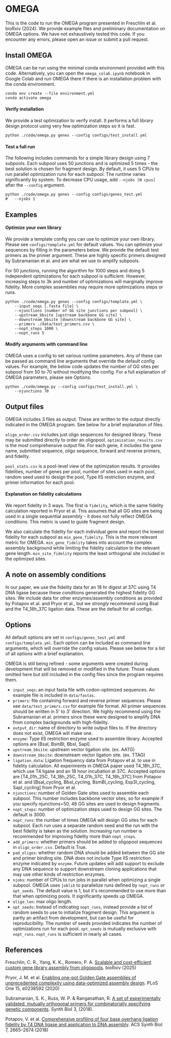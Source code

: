 # OMEGA

This is the code to run the OMEGA program presented in Freschlin et al. bioRxiv (2024). We provide example files and preliminary documentation on OMEGA options. We have not exhaustively tested this code. If you encounter any errors, please open an issue or submit a pull request.

## Install OMEGA
OMEGA can be run using the minimal conda environment provided with this code. Alternatively, you can open the `omega_colab.ipynb` notebook in Google Colab and run OMEGA there if there is an installation problem with the conda environment.

```
conda env create --file environment.yml
conda activate omega
```

#### Verify installation
We provide a test optimization to verify install. It performs a full library design protocol using very few optimization steps so it is fast.
```
python ./code/omega.py genes --config configs/test_install.yml
```

#### Test a full run
The following includes commands for a simple library design using 7 subpools. Each subpool uses 50 junctions and is optimized 5 times - the best solution is chosen for fragment design. By default, it uses 5 CPUs to run parallel optimization runs for each subpool. The runtime varies significantly by system. To decrease CPU usage, add `--njobs [N cpus]` after the `--config` argument. 
```
python ./code/omega.py genes --config configs/genes_test.yml
#   --njobs 1
```

## Examples

#### Optimize your own library

We provide a template config you can use to optimize your own library. Please see `configs/template.yml` for default values. You can optimize your sequences by filling in the parameters below. We provide the default test primers as the primer argument. These are highly specific primers designed by Subramanian et al. and are what we use to amplify subpools.

For 50 junctions, running the algorithm for 1000 steps and doing 5 independent optimizations for each subpool is sufficient. However, increasing steps to 3k and number of optimizations will marginally improve fidelity. More complex assemblies may require more optimizations steps or runs.

```
python ./code/omega.py genes --config configs/template.yml \
    --input_seqs [.fasta file] \
    --njunctions [number of GG site junctions per subpool] \
    --upstream_bbsite [upstream backbone GG site] \
    --downstream_bbsite [downstream backbone GG site] \
    --primers ./data/test_primers.csv \
    --nopt_steps 1000 \
    --nopt_runs 5
```

#### Modify arguments with command line
OMEGA uses a config to set various runtime parameters. Any of these can be passed as command line arguments that override the default config values. For example, the below code updates the number of GG sites per subpool from 50 to 70 without modifying the config. For a full explanation of OMEGA parameters, please see Options.
```
python ./code/omega.py --config configs/test_install.yml \
    --njunctions 70
```

## Output files

OMEGA includes 3 files as output. These are written to the output directly indicated in the OMEGA program. See below for a brief explanation of files.

`oligo_order.csv` includes just oligo sequences for designed library. These may be submitted directly to order an oligopool. `optimization_results.csv` is the most comprehensive output file. For each gene, it includes the gene name, submitted sequence, oligo sequence, forward and reverse primers, and fidelity. 

`pool_stats.csv` is a pool-level view of the optimization results. It provides fidelities, number of genes per pool, number of sites used in each pool, random seed used to design the pool, Type IIS restriction enzyme, and primer information for each pool.

#### Explanation on fidelity calculations
We report fidelity in 3 ways. The first is `fidelity`, which is the same fidelity calculation reported in Pryor et al. This assumes that all GG sites are being used in a single sequential assembly - it does not fully reflect OMEGA conditions. This metric is used to guide fragment design.

We also calculate the fidelity for each individual gene and report the lowest fidelity for each subpool as `min_gene_fidelity`. This is the more relevant metric for OMEGA. `min_gene_fidelity` takes into account the complex assembly background while limiting the fidelity calculation to the relevant gene length. `min_site_fidelity` reports the least orthogonal site included in the optimized sites.


## A note on assembly conditions

In our paper, we use the fidelity data for an 18 hr digest at 37C using T4 DNA ligase because these conditions generated the highest fidelity GG sites. We include data for other enzymes/assembly conditions as provided by Potapov et al. and Pryor et al., but we *strongly* recommend using BsaI and the T4_18h_37C ligation data. These are the default for all configs.

## Options

All default options are set in `configs/genes_test.yml` and `configs/template.yml`. Each option can be included as command line arguments, which will override the config values. Please see below for a list of all options with a brief explanation.

OMEGA is still being refined - some arguments were created during development that will be removed or modified in the future. Those values omitted here but still included in the config files since the program requires them.

- `input_seqs`: an input fasta file with codon-optimized sequences. An example file is included in `data/fastas`.
- `primers`: file containing forward and reverse primer sequences. Please see `data/test_primers.csv` for example file format. All primer sequences should be written in 5' to 3' direction. We highly recommend using the Subramanian et al. primers since these were designed to amplify DNA from complex backgrounds with high-fidelity.
- `output_dir`: name of directory to write output files to. If the directory does not exist, OMEGA will make one.
- `enzyme`: Type IIS restriction enzyme used to assemble library. Accepted options are [BsaI, BsmBI, BbsI, SapI].
- `upstream_bbsite`: upstream vector ligation site. (ex. AATG)
- `downstream_bbsite`: downstream vector ligation site. (ex. TTAG)
- `ligation_data`: Ligation frequency data from Potapov et al. to use in fidelity calculation. All experiments in OMEGA paper used T4_18h_37C, which use T4 ligase and an 18 hour incubation at 37C. Accepted options are [T4_01h_25C, T4_18h_25C, T4_01h_37C, T4_18h_37C] from Potapov et al. and [BsaI_cycling, BbsI_cycling, BsmBI_cycling, Esp3I_cycling, SapI_cycling] from Pryor et al.
- `njunctions`: number of Golden Gate sites used to assemble each subpool. This number includes backbone vector sites, so for example if you specify njunctions=50, 48 GG sites are used to design fragments.
- `nopt_steps`: number of optimization steps used to design GG sites. The default is 3000.
- `nopt_runs`: the number of times OMEGA will design GG sites for each subpool. Each run uses a separate random seed and the run with the best fidelity is taken as the solution. Increasing run number is recommended for improving fidelity more than `nopt_steps`.
- `add_primers`: whether primers should be added to oligopool sequences in `oligo_order.csv`. Default is True.
- `pad_oligos`: whether random DNA should be added between the GG site and primer binding site. DNA does not include Type IIS restriction enzyme indicated by `enzyme`. Future updates will add support to exclude any DNA sequence to support downstream cloning applications that may use other kinds of restriction enzymes.
- `njobs`: number of CPUs to run jobs in parallel when optimizing a single subpool. OMEGA uses `joblib` to parallelize runs defined by `nopt_runs` or `opt_seeds`. The default value is 1, but it's recommended to use more than that when optimizing pools. It significantly speeds up OMEGA.
- `oligo_len`: max oligo length.
- `opt_seeds`: Instead of indicating `nopt_runs`, instead provide a list of random seeds to use to initialize fragment design. This argument is partly an artifact from development, but can be useful for reproducibility. The number of seeds provided indicates the number of optimizations run for each pool. `opt_seeds` is mutually exclusive with `nopt_runs`. `nopt_runs` is sufficient in nearly all cases.


## References

Freschlin, C. R., Yang, K. K., Romero, P. A. [Scalable and cost-efficient custom gene library assembly from oligopools](https://www.biorxiv.org/content/10.1101/2025.03.22.644747v1). bioRxiv (2025)

Pryor, J. M. et al. [Enabling one-pot Golden Gate assemblies of unprecedented complexity using data-optimized assembly design](https://journals.plos.org/plosone/article?id=10.1371/journal.pone.0238592). PLoS One 15, e0238592 (2020)

Subramanian, S. K., Russ, W. P. & Ranganathan, R. [A set of experimentally validated, mutually orthogonal primers for combinatorially specifying genetic components](https://academic.oup.com/synbio/article/3/1/ysx008/4817474). Synth Biol 3, (2018).

Potapov, V. et al. [Comprehensive profiling of four base overhang ligation fidelity by T4 DNA ligase and application to DNA assembly](https://pubs.acs.org/doi/10.1021/acssynbio.8b00333). ACS Synth Biol 7, 2665–2674 (2018)